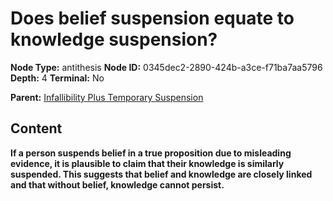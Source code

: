 # Does belief suspension equate to knowledge suspension?

**Node Type:** antithesis
**Node ID:** 0345dec2-2890-424b-a3ce-f71ba7aa5796
**Depth:** 4
**Terminal:** No

**Parent:** [Infallibility Plus Temporary Suspension](infallibility-plus-temporary-suspension-synthesis-9f8686c4-37d1-4e26-82f7-4e1ee44ea4fc.md)

## Content

**If a person suspends belief in a true proposition due to misleading evidence, it is plausible to claim that their knowledge is similarly suspended. This suggests that belief and knowledge are closely linked and that without belief, knowledge cannot persist.**

